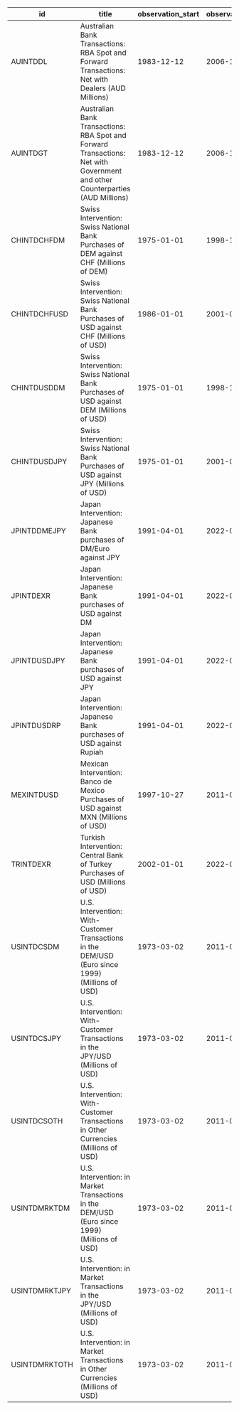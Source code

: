 | id            | title                                                                                                                        | observation_start   | observation_end   |
|---------------|------------------------------------------------------------------------------------------------------------------------------|---------------------|-------------------|
| AUINTDDL      | Australian Bank Transactions: RBA Spot and Forward Transactions: Net with Dealers (AUD Millions)                             | 1983-12-12          | 2006-12-29        |
| AUINTDGT      | Australian Bank Transactions: RBA Spot and Forward Transactions: Net with Government and other Counterparties (AUD Millions) | 1983-12-12          | 2006-12-29        |
| CHINTDCHFDM   | Swiss Intervention: Swiss National Bank Purchases of DEM against CHF (Millions of DEM)                                       | 1975-01-01          | 1998-12-31        |
| CHINTDCHFUSD  | Swiss Intervention: Swiss National Bank Purchases of USD against CHF (Millions of USD)                                       | 1986-01-01          | 2001-04-05        |
| CHINTDUSDDM   | Swiss Intervention: Swiss National Bank Purchases of USD against DEM (Millions of USD)                                       | 1975-01-01          | 1998-12-31        |
| CHINTDUSDJPY  | Swiss Intervention: Swiss National Bank Purchases of USD against JPY (Millions of USD)                                       | 1975-01-01          | 2001-04-05        |
| JPINTDDMEJPY  | Japan Intervention: Japanese Bank purchases of DM/Euro against JPY                                                           | 1991-04-01          | 2022-06-30        |
| JPINTDEXR     | Japan Intervention: Japanese Bank purchases of USD against DM                                                                | 1991-04-01          | 2022-06-30        |
| JPINTDUSDJPY  | Japan Intervention: Japanese Bank purchases of USD against JPY                                                               | 1991-04-01          | 2022-06-30        |
| JPINTDUSDRP   | Japan Intervention: Japanese Bank purchases of USD against Rupiah                                                            | 1991-04-01          | 2022-06-30        |
| MEXINTDUSD    | Mexican Intervention: Banco de Mexico Purchases of USD against MXN (Millions of USD)                                         | 1997-10-27          | 2011-05-31        |
| TRINTDEXR     | Turkish Intervention: Central Bank of Turkey Purchases of USD (Millions of USD)                                              | 2002-01-01          | 2022-08-01        |
| USINTDCSDM    | U.S. Intervention: With-Customer Transactions in the DEM/USD (Euro since 1999) (Millions of USD)                             | 1973-03-02          | 2011-05-31        |
| USINTDCSJPY   | U.S. Intervention: With-Customer Transactions in the JPY/USD (Millions of USD)                                               | 1973-03-02          | 2011-05-31        |
| USINTDCSOTH   | U.S. Intervention: With-Customer Transactions in Other Currencies (Millions of USD)                                          | 1973-03-02          | 2011-05-31        |
| USINTDMRKTDM  | U.S. Intervention: in Market Transactions in the DEM/USD (Euro since 1999) (Millions of USD)                                 | 1973-03-02          | 2011-05-31        |
| USINTDMRKTJPY | U.S. Intervention: in Market Transactions in the JPY/USD (Millions of USD)                                                   | 1973-03-02          | 2011-05-31        |
| USINTDMRKTOTH | U.S. Intervention: in Market Transactions in Other Currencies (Millions of USD)                                              | 1973-03-02          | 2011-05-31        |